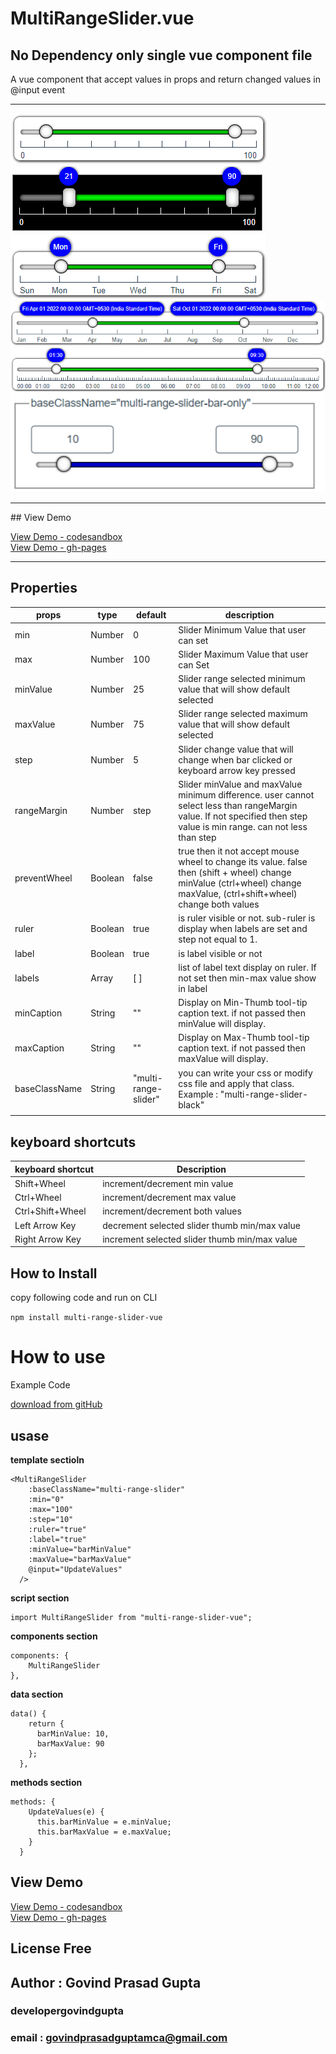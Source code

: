 # MultiRangeSlider.vue

## No Dependency only single vue component file

A vue component that accept values in props and return changed values in @input event
<hr/>

![](./MultiRangeSlider.png)
<br/>
![](./MultiRangeSliderBlack.png)
<br/>
![](./MultiRangeSliderWeek.png)
<br/>
![](./MultiRangeSliderMonth.png)
<br/>
![](./MultiRangeSliderTime.png)
<br/>
![](./MultiRangeSliderBarOnly.png)



<hr/>
## View Demo

[View Demo - codesandbox](https://codesandbox.io/s/multi-range-slider-vue-demo-lcmji?file=/src/App.vue)
<br/>
[View Demo - gh-pages](https://developergovindgupta.github.io/multi-range-slider-vue/)

<hr/>


## Properties

| props | type    | default | description  |
| - | - | - | - |
| min          | Number  | 0       | Slider Minimum Value that user can set |
| max          | Number  | 100     | Slider Maximum Value that user can Set |
| minValue     | Number  | 25      | Slider range selected minimum value that will show default selected |
| maxValue     | Number  | 75      | Slider range selected maximum value that will show default selected  |
| step         | Number  | 5       | Slider change value that will change when bar clicked or keyboard arrow key pressed  |
| rangeMargin  | Number  | step    | Slider minValue and maxValue minimum difference. user cannot select less than rangeMargin value. If not specified then step value is min range. can not less than step |
| preventWheel | Boolean | false   | true then it not accept mouse wheel to change its value. false then (shift + wheel) change minValue (ctrl+wheel) change maxValue, (ctrl+shift+wheel) change both values |
| ruler        | Boolean | true    | is ruler visible or not. sub-ruler is display when labels are set and step not equal to 1.|
| label        | Boolean | true    | is label visible or not |
| labels | Array | [ ] | list of label text display on ruler. If not set then min-max value show in label |
|minCaption|String|""| Display on Min-Thumb tool-tip caption text. if not passed then minValue will display.|
|maxCaption|String|""| Display on Max-Thumb tool-tip caption text. if not passed then maxValue will display.|
| baseClassName | String | "multi-range-slider" | you can write your css or modify css file and apply that class. Example : "multi-range-slider-black" |
||||

## keyboard shortcuts
|keyboard shortcut|Description|
|-|-|
|Shift+Wheel|increment/decrement min value|
|Ctrl+Wheel|increment/decrement max value|
|Ctrl+Shift+Wheel|increment/decrement both values|
|Left Arrow Key|decrement selected slider thumb min/max value|
|Right Arrow Key|increment selected slider thumb min/max value|

## How to Install

copy following code and run on CLI

`npm install multi-range-slider-vue`

# How to use

Example Code

[download from gitHub](https://github.com/developergovindgupta/multi-range-slider-vue-demo "download from gitHub")

## usase

**template sectioln**

    <MultiRangeSlider
        :baseClassName="multi-range-slider"
        :min="0"
        :max="100"
        :step="10"
        :ruler="true"
        :label="true"
        :minValue="barMinValue"
        :maxValue="barMaxValue"
        @input="UpdateValues"
      />

**script section**

    import MultiRangeSlider from "multi-range-slider-vue";

**components section**

    components: {
        MultiRangeSlider
    },

**data section**

    data() {
        return {
          barMinValue: 10,
          barMaxValue: 90
        };
      },

**methods section**

    methods: {
        UpdateValues(e) {
          this.barMinValue = e.minValue;
          this.barMaxValue = e.maxValue;
        }
      }



## View Demo

[View Demo - codesandbox](https://codesandbox.io/s/multi-range-slider-vue-demo-lcmji?file=/src/App.vue)
<br/>
[View Demo - gh-pages](https://developergovindgupta.github.io/multi-range-slider-vue/)

## License Free

## Author : Govind Prasad Gupta

### developergovindgupta

### email : govindprasadguptamca@gmail.com
